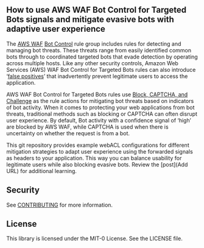 ## How to use AWS WAF Bot Control for Targeted Bots signals and mitigate evasive bots with adaptive user experience

The [AWS WAF](https://aws.amazon.com/waf/) [Bot Control](https://aws.amazon.com/waf/features/bot-control/) rule group includes rules for detecting and managing bot threats. These threats range from easily identified common bots through to coordinated targeted bots that evade detection by operating across multiple hosts. Like any other security controls, Amazon Web Services (AWS) WAF Bot Control for Targeted Bots rules can also introduce ‘[false positives](https://aws.amazon.com/developer/application-security-performance/articles/managing-waf-false-positives-in-aws-waf/)’ that inadvertently prevent legitimate users to access the application. 

AWS WAF Bot Control for Targeted Bots rules use [Block, CAPTCHA, and Challenge](https://aws.amazon.com/blogs/networking-and-content-delivery/protect-against-bots-with-aws-waf-challenge-and-captcha-actions/) as the rule actions for mitigating bot threats based on indicators of bot activity. When it comes to protecting your web applications from bot threats, traditional methods such as blocking or CAPTCHA can often disrupt user experience. By default, Bot activity with a confidence signal of ‘high’ are blocked by AWS WAF, while CAPTCHA is used when there is uncertainty on whether the request is from a bot.

This git repository provides example webACL configurations for different mitigation strategies to adapt user experience using the forwarded signals as headers to your application. This way you can balance usability for legitimate users while also blocking evasive bots. Review the [post](Add URL) for additional learning.

## Security

See [CONTRIBUTING](CONTRIBUTING.md#security-issue-notifications) for more information.

## License

This library is licensed under the MIT-0 License. See the LICENSE file.

